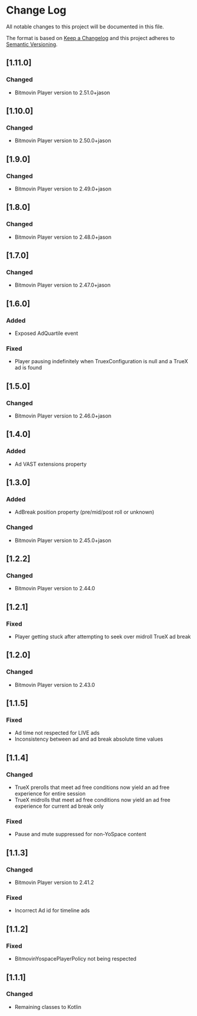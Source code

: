 # Change Log
All notable changes to this project will be documented in this file.

The format is based on [Keep a Changelog](http://keepachangelog.com/)
and this project adheres to [Semantic Versioning](http://semver.org/).

## [1.11.0]

### Changed
- Bitmovin Player version to 2.51.0+jason

## [1.10.0]

### Changed
- Bitmovin Player version to 2.50.0+jason

## [1.9.0]

### Changed
- Bitmovin Player version to 2.49.0+jason

## [1.8.0]

### Changed
- Bitmovin Player version to 2.48.0+jason

## [1.7.0]

### Changed
- Bitmovin Player version to 2.47.0+jason

## [1.6.0]

### Added
- Exposed AdQuartile event

### Fixed
- Player pausing indefinitely when TruexConfiguration is null and a TrueX ad is found

## [1.5.0]

### Changed
- Bitmovin Player version to 2.46.0+jason

## [1.4.0]

### Added
- Ad VAST extensions property

## [1.3.0]

### Added
- AdBreak position property (pre/mid/post roll or unknown)

### Changed
- Bitmovin Player version to 2.45.0+jason

## [1.2.2]

### Changed
- Bitmovin Player version to 2.44.0

## [1.2.1]

### Fixed
- Player getting stuck after attempting to seek over midroll TrueX ad break

## [1.2.0]

### Changed
- Bitmovin Player version to 2.43.0

## [1.1.5]

### Fixed
- Ad time not respected for LIVE ads
- Inconsistency between ad and ad break absolute time values

## [1.1.4]

### Changed
- TrueX prerolls that meet ad free conditions now yield an ad free experience for entire session
- TrueX midrolls that meet ad free conditions now yield an ad free experience for current ad break only

### Fixed
- Pause and mute suppressed for non-YoSpace content

## [1.1.3]

### Changed
- Bitmovin Player version to 2.41.2

### Fixed
- Incorrect Ad id for timeline ads

## [1.1.2]

### Fixed
- BitmovinYospacePlayerPolicy not being respected

## [1.1.1]

### Changed
- Remaining classes to Kotlin
